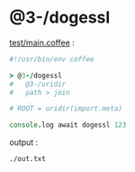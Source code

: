 [‼️]: ✏️README.mdt

# @3-/dogessl

[test/main.coffee](./test/main.coffee) :

```coffee
#!/usr/bin/env coffee

> @3-/dogessl
#   @3-/uridir
#   path > join

# ROOT = uridir(import.meta)

console.log await dogessl 123
```

output :

```
./out.txt
```
